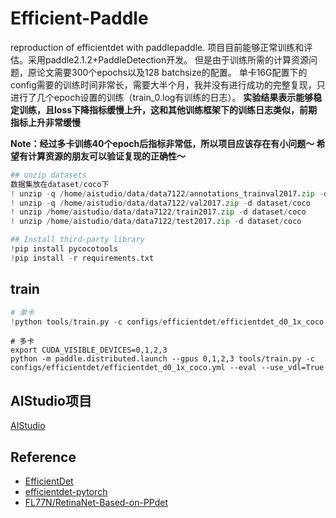 # Efficient-Paddle
reproduction of efficientdet with paddlepaddle.
项目目前能够正常训练和评估。采用paddle2.1.2+PaddleDetection开发。
但是由于训练所需的计算资源问题，原论文需要300个epochs以及128 batchsize的配置。
单卡16G配置下的config需要的训练时间非常长，需要大半个月，我并没有进行成功的完整复现，只进行了几个epoch设置的训练（train_0.log有训练的日志）。
**实验结果表示能够稳定训练，且loss下降指标缓慢上升，这和其他训练框架下的训练日志类似，前期指标上升非常缓慢**

**Note：经过多卡训练40个epoch后指标非常低，所以项目应该存在有小问题～ 希望有计算资源的朋友可以验证复现的正确性～**


```python
## unzip datasets
数据集放在dataset/coco下
! unzip -q /home/aistudio/data/data7122/annotations_trainval2017.zip -d dataset/coco
! unzip -q /home/aistudio/data/data7122/val2017.zip -d dataset/coco
! unzip /home/aistudio/data/data7122/train2017.zip -d dataset/coco
! unzip /home/aistudio/data/data7122/test2017.zip -d dataset/coco
```

```python
## Install third-party library
!pip install pycocotools
!pip install -r requirements.txt
```


## train
```python
# 单卡
!python tools/train.py -c configs/efficientdet/efficientdet_d0_1x_coco.yml --eval --use_vdl=True
```

```
# 多卡
export CUDA_VISIBLE_DEVICES=0,1,2,3
python -m paddle.distributed.launch --gpus 0,1,2,3 tools/train.py -c configs/efficientdet/efficientdet_d0_1x_coco.yml --eval --use_vdl=True
```

## AIStudio项目

[AIStudio](https://aistudio.baidu.com/aistudio/projectdetail/2405619?contributionType=1)


## Reference
- [EfficientDet](https://openaccess.thecvf.com/content_CVPR_2020/html/Tan_EfficientDet_Scalable_and_Efficient_Object_Detection_CVPR_2020_paper.html)
- [efficientdet-pytorch](https://github.com/rwightman/efficientdet-pytorch)
- [FL77N/RetinaNet-Based-on-PPdet](https://github.com/FL77N/RetinaNet-Based-on-PPdet) 
